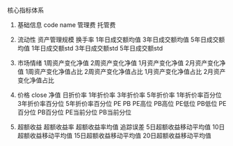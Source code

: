 核心指标体系
1. 基础信息
code
name
管理费
托管费

2. 流动性
资产管理规模	换手率	1年日成交额均值	3年日成交额均值	5年日成交额均值	1年日成交额std	3年日成交额std	5年日成交额std

3. 市场情绪
1周资产变化净值	2周资产变化净值	1月资产变化净值	2月资产变化净值	1周资产变化净值占比	2周资产变化净值占比	1月资产变化净值占比	2月资产变化净值占比

4. 价格
close
净值
日折价率	1年折价率	3年折价率	5年折价率	1年折价率百分位	3年折价率百分位	5年折价率百分位
PE
PB
PE高位	PB高位	PE低位	PB低位	PE百分位	PB百分位	PE当前分位	PB当前分位

5. 超额收益
超额收益率
超额收益率均值
追踪误差
5日超额收益移动平均值
10日超额收益移动平均值
15日超额收益移动平均值
20日超额收益移动平均值

